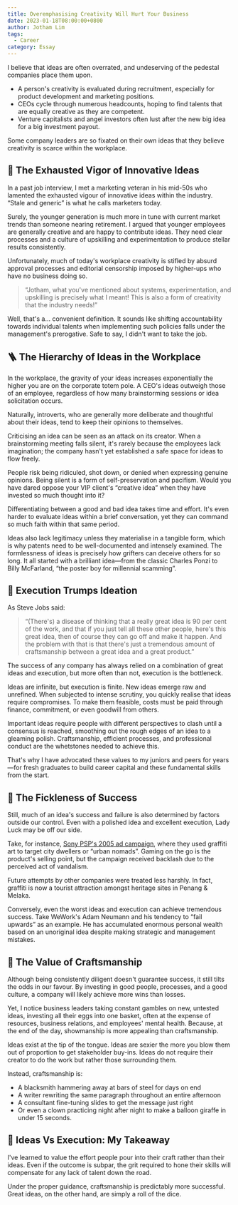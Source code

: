 ```yaml
---
title: Overemphasising Creativity Will Hurt Your Business
date: 2023-01-18T08:00:00+0800
author: Jotham Lim
tags:
  - Career
category: Essay
---
```


I believe that ideas are often overrated, and undeserving of the pedestal companies place them upon.

- A person's creativity is evaluated during recruitment, especially for product development and marketing positions.
- CEOs cycle through numerous headcounts, hoping to find talents that are equally creative as they are competent.
- Venture capitalists and angel investors often lust after the new big idea for a big investment payout.

Some company leaders are so fixated on their own ideas that they believe creativity is scarce within the workplace.

## 🪫 The Exhausted Vigor of Innovative Ideas

In a past job interview, I met a marketing veteran in his mid-50s who lamented the exhausted vigour of innovative ideas within the industry. “Stale and generic” is what he calls marketers today.

Surely, the younger generation is much more in tune with current market trends than someone nearing retirement. I argued that younger employees are generally creative and are happy to contribute ideas. They need clear processes and a culture of upskilling and experimentation to produce stellar results consistently.

Unfortunately, much of today's workplace creativity is stifled by absurd approval processes and editorial censorship imposed by higher-ups who have no business doing so.

>“Jotham, what you've mentioned about systems, experimentation, and upskilling is precisely what I meant! This is also a form of creativity that the industry needs!”

Well, that's a… convenient definition. It sounds like shifting accountability towards individual talents when implementing such policies falls under the management's prerogative. Safe to say, I didn't want to take the job.

## 🪜 The Hierarchy of Ideas in the Workplace

In the workplace, the gravity of your ideas increases exponentially the higher you are on the corporate totem pole. A CEO's ideas outweigh those of an employee, regardless of how many brainstorming sessions or idea solicitation occurs.

Naturally, introverts, who are generally more deliberate and thoughtful about their ideas, tend to keep their opinions to themselves.

Criticising an idea can be seen as an attack on its creator. When a brainstorming meeting falls silent, it's rarely because the employees lack imagination; the company hasn't yet established a safe space for ideas to flow freely.

People risk being ridiculed, shot down, or denied when expressing genuine opinions. Being silent is a form of self-preservation and pacifism. Would you have dared oppose your VIP client's “creative idea” when they have invested so much thought into it?

Differentiating between a good and bad idea takes time and effort. It's even harder to evaluate ideas within a brief conversation, yet they can command so much faith within that same period.

Ideas also lack legitimacy unless they materialise in a tangible form, which is why patents need to be well-documented and intensely examined. The formlessness of ideas is precisely how grifters can deceive others for so long. It all started with a brilliant idea—from the classic Charles Ponzi to Billy McFarland, “the poster boy for millennial scamming”.

## 💪 Execution Trumps Ideation

As Steve Jobs said:

> “(There's) a disease of thinking that a really great idea is 90 per cent of the work, and that if you just tell all these other people, here's this great idea, then of course they can go off and make it happen. And the problem with that is that there's just a tremendous amount of craftsmanship between a great idea and a great product.”

The success of any company has always relied on a combination of great ideas and execution, but more often than not, execution is the bottleneck.

Ideas are infinite, but execution is finite. New ideas emerge raw and unrefined. When subjected to intense scrutiny, you quickly realise that ideas require compromises. To make them feasible, costs must be paid through finance, commitment, or even goodwill from others.

Important ideas require people with different perspectives to clash until a consensus is reached, smoothing out the rough edges of an idea to a gleaming polish. Craftsmanship, efficient processes, and professional conduct are the whetstones needed to achieve this.

That's why I have advocated these values to my juniors and peers for years—for fresh graduates to build career capital and these fundamental skills from the start.

## 💨 The Fickleness of Success

Still, much of an idea's success and failure is also determined by factors outside our control. Even with a polished idea and excellent execution, Lady Luck may be off our side.

Take, for instance, [Sony PSP's 2005 ad campaign](https://www.nbcnews.com/id/wbna10641138), where they used graffiti art to target city dwellers or “urban nomads”. Gaming on the go is the product's selling point, but the campaign received backlash due to the perceived act of vandalism.

Future attempts by other companies were treated less harshly. In fact, graffiti is now a tourist attraction amongst heritage sites in Penang & Melaka.

Conversely, even the worst ideas and execution can achieve tremendous success. Take WeWork's Adam Neumann and his tendency to “fail upwards” as an example. He has accumulated enormous personal wealth based on an unoriginal idea despite making strategic and management mistakes.

## 🔨 The Value of Craftsmanship

Although being consistently diligent doesn't guarantee success, it still tilts the odds in our favour. By investing in good people, processes, and a good culture, a company will likely achieve more wins than losses.

Yet, I notice business leaders taking constant gambles on new, untested ideas, investing all their eggs into one basket, often at the expense of resources, business relations, and employees' mental health. Because, at the end of the day, showmanship is more appealing than craftsmanship.

Ideas exist at the tip of the tongue. Ideas are sexier the more you blow them out of proportion to get stakeholder buy-ins. Ideas do not require their creator to do the work but rather those surrounding them.

Instead, craftsmanship is:

- A blacksmith hammering away at bars of steel for days on end
- A writer rewriting the same paragraph throughout an entire afternoon
- A consultant fine-tuning slides to get the message just right
- Or even a clown practicing night after night to make a balloon giraffe in under 15 seconds.

## 🧠 Ideas Vs Execution: My Takeaway

I've learned to value the effort people pour into their craft rather than their ideas. Even if the outcome is subpar, the grit required to hone their skills will compensate for any lack of talent down the road.

Under the proper guidance, craftsmanship is predictably more successful. Great ideas, on the other hand, are simply a roll of the dice.
